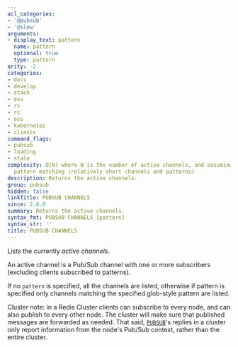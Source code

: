 ```yaml
---
acl_categories:
- '@pubsub'
- '@slow'
arguments:
- display_text: pattern
  name: pattern
  optional: true
  type: pattern
arity: -2
categories:
- docs
- develop
- stack
- oss
- rs
- rc
- oss
- kubernetes
- clients
command_flags:
- pubsub
- loading
- stale
complexity: O(N) where N is the number of active channels, and assuming constant time
  pattern matching (relatively short channels and patterns)
description: Returns the active channels.
group: pubsub
hidden: false
linkTitle: PUBSUB CHANNELS
since: 2.8.0
summary: Returns the active channels.
syntax_fmt: PUBSUB CHANNELS [pattern]
syntax_str: ''
title: PUBSUB CHANNELS
---
```

Lists the currently *active channels*.

An active channel is a Pub/Sub channel with one or more subscribers (excluding clients subscribed to patterns).

If no `pattern` is specified, all the channels are listed, otherwise if pattern is specified only channels matching the specified glob-style pattern are listed.

Cluster note: in a Redis Cluster clients can subscribe to every node, and can also publish to every other node. The cluster will make sure that published messages are forwarded as needed. That said, [`PUBSUB`](/commands/pubsub)'s replies in a cluster only report information from the node's Pub/Sub context, rather than the entire cluster.
